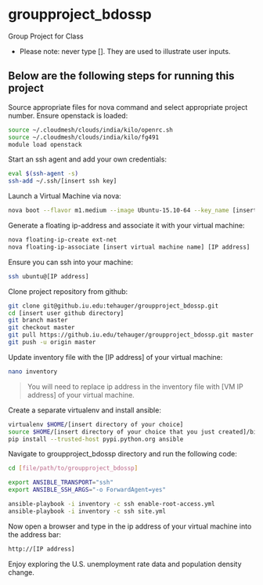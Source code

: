 # groupproject_bdossp
Group Project for Class

* Please note: never type []. They are used to illustrate user inputs.

## Below are the following steps for running this project
Source appropriate files for nova command and select appropriate project number. Ensure openstack is loaded:
```bash
source ~/.cloudmesh/clouds/india/kilo/openrc.sh
source ~/.cloudmesh/clouds/india/kilo/fg491
module load openstack
```

Start an ssh agent and add your own credentials:
```bash
eval $(ssh-agent -s)
ssh-add ~/.ssh/[insert ssh key]
```

Launch a Virtual Machine via nova:
```bash
nova boot --flavor m1.medium --image Ubuntu-15.10-64 --key_name [insert ssh key] [insert virtual machine name] --nic net-id=e5228c15-38af-4f91-a6de-1590d399427e
```

Generate a floating ip-address and associate it with your virtual machine:
```bash
nova floating-ip-create ext-net
nova floating-ip-associate [insert virtual machine name] [IP address]
```

Ensure you can ssh into your machine:
```bash
ssh ubuntu@[IP address]
```

Clone project repository from github:
```bash
git clone git@github.iu.edu:tehauger/groupproject_bdossp.git
cd [insert user github directory]
git branch master
git checkout master
git pull https://github.iu.edu/tehauger/groupproject_bdossp.git master
git push -u origin master
```

Update inventory file with the [IP address] of your virtual machine:
```bash
nano inventory 
```
> You will need to replace ip address in the inventory file with [VM IP address] of your virtual machine.

Create a separate virtualenv and install ansible:
```bash
virtualenv $HOME/[insert directory of your choice]
source $HOME/[insert directory of your choice that you just created]/bin/activate
pip install --trusted-host pypi.python.org ansible 
```

Navigate to groupproject_bdossp directory and run the following code:
```bash
cd [file/path/to/groupproject_bdossp]

export ANSIBLE_TRANSPORT="ssh"
export ANSIBLE_SSH_ARGS="-o ForwardAgent=yes" 

ansible-playbook -i inventory -c ssh enable-root-access.yml
ansible-playbook -i inventory -c ssh site.yml
```

Now open a browser and type in the ip address of your virtual machine into the address bar:
```bash
http://[IP address]
```

Enjoy exploring the U.S. unemployment rate data and population density change.
